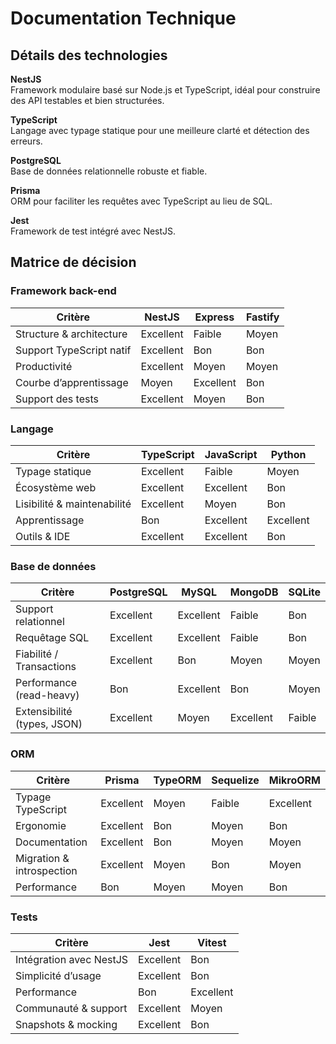 # Documentation Technique

## Détails des technologies

**NestJS**  
Framework modulaire basé sur Node.js et TypeScript, idéal pour construire des API testables et bien structurées.

**TypeScript**  
Langage avec typage statique pour une meilleure clarté et détection des erreurs.

**PostgreSQL**  
Base de données relationnelle robuste et fiable.

**Prisma**  
ORM pour faciliter les requêtes avec TypeScript au lieu de SQL.

**Jest**  
Framework de test intégré avec NestJS.

## Matrice de décision

### Framework back-end

| Critère                  | NestJS    | Express   | Fastify |
| ------------------------ | --------- | --------- | ------- |
| Structure & architecture | Excellent | Faible    | Moyen   |
| Support TypeScript natif | Excellent | Bon       | Bon     |
| Productivité             | Excellent | Moyen     | Moyen   |
| Courbe d’apprentissage   | Moyen     | Excellent | Bon     |
| Support des tests        | Excellent | Moyen     | Bon     |

### Langage

| Critère                     | TypeScript | JavaScript | Python    |
| --------------------------- | ---------- | ---------- | --------- |
| Typage statique             | Excellent  | Faible     | Moyen     |
| Écosystème web              | Excellent  | Excellent  | Bon       |
| Lisibilité & maintenabilité | Excellent  | Moyen      | Bon       |
| Apprentissage               | Bon        | Excellent  | Excellent |
| Outils & IDE                | Excellent  | Excellent  | Bon       |

### Base de données

| Critère                     | PostgreSQL | MySQL     | MongoDB   | SQLite |
| --------------------------- | ---------- | --------- | --------- | ------ |
| Support relationnel         | Excellent  | Excellent | Faible    | Bon    |
| Requêtage SQL               | Excellent  | Excellent | Faible    | Bon    |
| Fiabilité / Transactions    | Excellent  | Bon       | Moyen     | Moyen  |
| Performance (read-heavy)    | Bon        | Excellent | Bon       | Moyen  |
| Extensibilité (types, JSON) | Excellent  | Moyen     | Excellent | Faible |

### ORM

| Critère                   | Prisma    | TypeORM | Sequelize | MikroORM  |
| ------------------------- | --------- | ------- | --------- | --------- |
| Typage TypeScript         | Excellent | Moyen   | Faible    | Excellent |
| Ergonomie                 | Excellent | Bon     | Moyen     | Bon       |
| Documentation             | Excellent | Bon     | Moyen     | Moyen     |
| Migration & introspection | Excellent | Moyen   | Bon       | Moyen     |
| Performance               | Bon       | Moyen   | Moyen     | Bon       |

### Tests

| Critère                 | Jest      | Vitest    |
| ----------------------- | --------- | --------- |
| Intégration avec NestJS | Excellent | Bon       |
| Simplicité d’usage      | Excellent | Bon       |
| Performance             | Bon       | Excellent |
| Communauté & support    | Excellent | Moyen     |
| Snapshots & mocking     | Excellent | Bon       |
